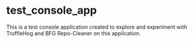 # test_console_app
This is a test console application created to explore and experiment with TruffleHog and BFG Repo-Cleaner on this application.
